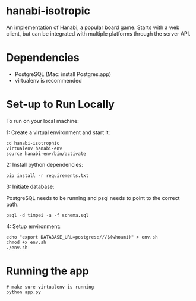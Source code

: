 hanabi-isotropic
================

An implementation of Hanabi, a popular board game. Starts with a web client, but can be integrated with multiple platforms through the server API.

# Dependencies

- PostgreSQL (Mac: install Postgres.app)
- virtualenv is recommended

# Set-up to Run Locally

To run on your local machine:

1: Create a virtual environment and start it:

```
cd hanabi-isotrophic
virtualenv hanabi-env
source hanabi-env/bin/activate
```

2: Install python dependencies:

```
pip install -r requirements.txt
```

3: Initiate database:

PostgreSQL needs to be running and psql needs to point to the correct path.
```
psql -d timpei -a -f schema.sql
```

4: Setup environment:

```
echo "export DATABASE_URL=postgres:///$(whoami)" > env.sh
chmod +x env.sh
./env.sh
```

# Running the app

```
# make sure virtualenv is running
python app.py
```